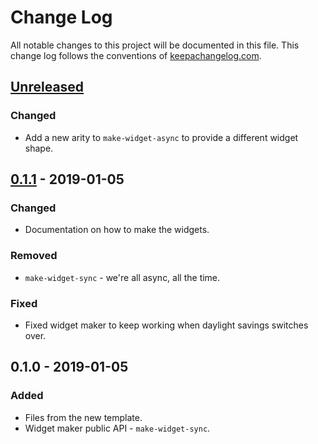 # Change Log
All notable changes to this project will be documented in this file. This change log follows the conventions of [keepachangelog.com](http://keepachangelog.com/).

## [Unreleased]
### Changed
- Add a new arity to `make-widget-async` to provide a different widget shape.

## [0.1.1] - 2019-01-05
### Changed
- Documentation on how to make the widgets.

### Removed
- `make-widget-sync` - we're all async, all the time.

### Fixed
- Fixed widget maker to keep working when daylight savings switches over.

## 0.1.0 - 2019-01-05
### Added
- Files from the new template.
- Widget maker public API - `make-widget-sync`.

[Unreleased]: https://github.com/your-name/fccode/compare/0.1.1...HEAD
[0.1.1]: https://github.com/your-name/fccode/compare/0.1.0...0.1.1
